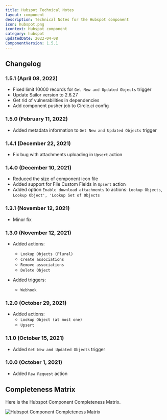 ```yaml
---
title: Hubspot Technical Notes
layout: component
description: Technical Notes for the Hubspot component
icon: hubspot.png
icontext: Hubspot component
category: hubspot
updatedDate: 2022-04-08
ComponentVersion: 1.5.1
---
```


## Changelog

### 1.5.1 (April 08, 2022)

* Fixed limit 10000 records for `Get New and Updated Objects` trigger
* Update Sailor version to 2.6.27
* Get rid of vulnerabilities in dependencies
* Add component pusher job to Circle.ci config

### 1.5.0 (February 11, 2022)

- Added metadata information to `Get New and Updated Objects` trigger

### 1.4.1 (December 22, 2021)

- Fix bug with attachments uploading in `Upsert` action

### 1.4.0 (December 10, 2021)

- Reduced the size of component icon file
- Added support for File Custom Fields in `Upsert` action
- Added option `Enable download attachments` to actions: `Lookup Objects`, `Lookup Object', 'Lookup Set of Objects`

### 1.3.1 (November 12, 2021)

- Minor fix

### 1.3.0 (November 12, 2021)

- Added actions:
  - `Lookup Objects (Plural)`
  - `Create associations`
  - `Remove associations`
  - `Delete Object`

- Added triggers:
  - `Webhook`

### 1.2.0 (October 29, 2021)

- Added actions:
  - `Lookup Object (at most one)`
  - `Upsert`

### 1.1.0 (October 15, 2021)

- Added `Get New and Updated Objects` trigger

### 1.0.0 (October 1, 2021)

- Added `Raw Request` action

## Completeness Matrix

Here is the Hubspot Component Completeness Matrix.

![Hubspot Component Completeness Matrix](https://user-images.githubusercontent.com/30211658/137831852-a998bf9e-52e6-4b19-9db7-d8e9e9f206e3.PNG)
